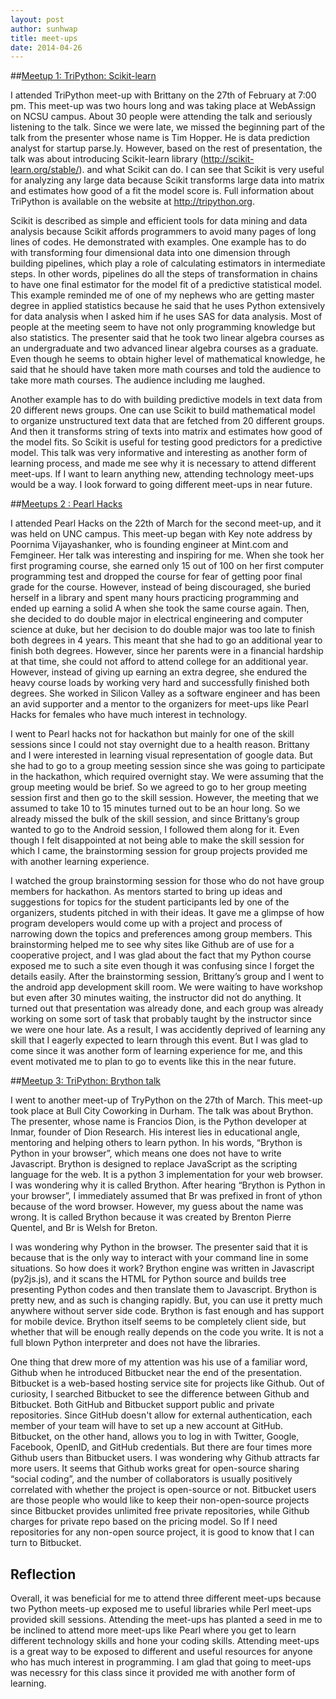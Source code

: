 ```yaml
---
layout: post
author: sunhwap
title: meet-ups
date: 2014-04-26
---
```


##[Meetup 1: TriPython: Scikit-learn](https://plus.google.com/114167959694685098579/posts/Nh3qxLw8YhB)       

I attended TriPython meet-up with Brittany on the 27th of February at 7:00 pm.  This meet-up was two hours long 
and was taking place at WebAssign on NCSU campus.  About 30 people were attending the talk and seriously listening
to the talk.  Since we were late, we missed the beginning part of the talk from the presenter whose name is Tim Hopper.
He is data prediction analyst for startup parse.ly.  However, based on the rest of presentation, the talk was about
introducing Scikit-learn library (http://scikit-learn.org/stable/).  and what Scikit can do.  I can see that Scikit
is very useful for analyzing any large data because Scikit transforms large data into matrix and estimates how good of
a fit the model score is.   Full information about TriPython is available on the website at http://tripython.org.

Scikit is described as simple and efficient tools for data mining and data analysis because Scikit affords programmers
to avoid many pages of long lines of codes. He demonstrated with examples. One example has to do with transforming four
dimensional data into one dimension through building pipelines, which play a role of calculating estimators in intermediate 
steps.  In other words, pipelines do all the steps of transformation in chains to have one final estimator for the model fit 
of a predictive statistical model.  This example reminded me of one of my nephews who are getting master degree in applied 
statistics because he said that he uses Python extensively for data analysis when I asked him if he uses SAS for data analysis. 
Most of people at the meeting seem to have not only programming knowledge but also statistics.  The presenter said that he took
two linear algebra courses as an undergraduate and two advanced linear algebra courses as a graduate.  Even though he seems to 
obtain higher level of mathematical knowledge, he said that he should have taken more math courses and told the audience to take
more math courses.  The audience including me laughed.

Another example has to do with building predictive models in text data from 20 different news groups. One can use Scikit to 
build mathematical model to organize unstructured text data that are fetched from 20 different groups.  And then it transforms 
string of texts into matrix and estimates how good of the model fits.  So Scikit is useful for testing good predictors for a
predictive model.  This talk was very informative and interesting as another form of learning process, and made me see why 
it is necessary to attend different meet-ups.  If I want to learn anything new, attending technology meet-ups would be a way.
I look forward to going different meet-ups in near future.

##[Meetups 2 : Pearl Hacks](https://plus.google.com/114167959694685098579/posts/EYnzZqESUWo)

I attended  Pearl Hacks on the 22th of March for the second meet-up, and it was held on UNC campus.
This meet-up began with Key note address by Poornima Vijayashanker, who is founding engineer at Mint.com and Femgineer. 
Her talk was interesting and inspiring for me.  When she took her first programing course, she earned only 15 out of 100
on her first computer programming test and dropped the course for fear of getting poor final grade for the course. 
However, instead of being discouraged, she buried herself in a library and spent many hours practicing programming and
ended up earning a solid A when she took the same course again.  Then, she decided to do double major in electrical 
engineering and computer science at duke, but her decision to do double major was too late to finish both degrees in 4 years.
This meant that she had to go an additional year to finish both degrees.  However, since her parents were in a financial 
hardship at that time, she could not afford to attend college for an additional year.  However, instead of giving up earning 
an extra degree, she endured the heavy course loads by working very hard and successfully finished both degrees. She worked 
in Silicon Valley as a software engineer and has been an avid supporter and a mentor to the organizers for meet-ups like
Pearl Hacks for females who have much interest in technology. 

I went to Pearl hacks not for hackathon but mainly for one of the skill sessions since I could not stay overnight due to
a health reason.  Brittany and I were interested in learning visual representation of google data. But she had to go to
a group meeting session since she was going to participate in the hackathon, which required overnight stay.  We were assuming
that the group meeting would be brief.  So we agreed to go to her group meeting session first and then go to the skill session. 
However, the meeting that we assumed to take 10 to 15 minutes turned out to be an hour long.  So we already missed the bulk of 
the skill session, and since Brittany’s group wanted to go to the Android session, I followed them along for it.  Even though
I felt disappointed at not being able to make the skill session for which I came, the brainstorming session for group projects
provided me with another learning experience.

I watched the group brainstorming session for those who do not have group members for hackathon. As mentors started to bring up
ideas and suggestions for topics for the student participants led by one of the organizers, students pitched in with their ideas.
It gave me a glimpse of how program developers would come up with a project and process of narrowing down the topics and 
preferences among group members.  This brainstorming helped me to see why sites like Github are of use for a cooperative project, 
and I was glad about the fact that my Python course exposed me to such a site even though it was confusing since I forget the
details easily.  After the brainstorming session, Brittany’s group and I went to the android app development skill room.  We were 
waiting to have workshop but even after 30 minutes waiting, the instructor did not do anything.  It turned out that presentation
was already done, and each group was already working on some sort of task that probably taught by the instructor since we were 
one hour late. As a result, I was accidently deprived of learning any skill that I eagerly expected to learn through this event. 
But I was glad to come since it was another form of learning experience for me, and this event motivated me to plan to go to events 
like this in the near future.

##[Meetup 3: TriPython: Brython talk](https://plus.google.com/114167959694685098579/posts/EYnzZqESUWo)

I went to another meet-up of TryPython on the 27th of March.  This meet-up took place at Bull City Coworking in Durham.  The talk
was about Brython.  The presenter, whose name is Francios Dion, is the Python developer at Inmar, founder of Dion Research.  His 
interest lies in educational angle, mentoring and helping others to learn python.  In his words, “Brython is Python in your browser”,
which means one does not have to write Javascript.  Brython is designed to replace JavaScript as the scripting language for the web.
It is a python 3 implementation for your web browser.  I was wondering why it is called Brython.  After hearing “Brython is Python
in your browser”, I immediately assumed that Br was prefixed in front of ython because of the word browser.  However, my guess about 
the name was wrong.  It is called Brython because it was created by Brenton Pierre Quentel, and Br is Welsh for Breton.  

I was wondering why Python in the browser.  The presenter said that it is because that is the only way to interact with your command 
line in some situations.  So how does it work?  Brython engine was written in Javascript (py2js.js), and it scans the HTML for Python
source and builds tree presenting Python codes and then translate them to Javascript.  Brython is pretty new, and as such is changing 
rapidly. But, you can use it pretty much anywhere without server side code.  Brython is fast enough and has support for mobile device. 
Brython itself seems to be completely client side, but whether that will be enough really depends on the code you write. It is not a
full blown Python interpreter and does not have the libraries.

One thing that drew more of my attention was his use of a familiar word, Github when he introduced Bitbucket near the end of the 
presentation. Bitbucket is a web-based hosting service site for projects like Github.  Out of curiosity, I searched Bitbucket to see the 
difference between Github and Bitbucket. Both GitHub and Bitbucket support public and private repositories.  Since GitHub doesn't allow 
for external authentication, each member of your team will have to set up a new account at GitHub.  Bitbucket, on the other hand, allows
you to log in with Twitter, Google, Facebook, OpenID, and GitHub credentials.  But there are four times more Github users than Bitbucket
users.  I was wondering why Github attracts far more users.  It seems that Github works great for open-source sharing “social coding”, 
and the number of collaborators is usually positively correlated with whether the project is open-source or not.  Bitbucket users are 
those people who would like to keep their non-open-source projects since Bitbucket provides unlimited free private repositories, while
Github charges for private repo based on the pricing model.  So If I need repositories for any non-open source project, it is good to 
know that I can turn to Bitbucket.  

## Reflection

Overall, it was beneficial for me to attend three different meet-ups because two Python meets-up exposed me to useful libraries
while Perl meet-ups provided skill sessions. Attending the meet-ups has planted a seed in me to be inclined to attend more meet-ups like Pearl where 
you get to learn different technology skills and hone your coding skills.  Attending meet-ups is a great way to be exposed to different 
and useful resources for anyone who has much interest in programming.  I am glad that going to meet-ups was necessry for this class 
since it provided me with another form of learning.